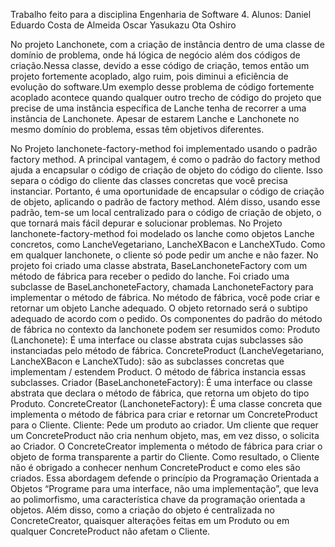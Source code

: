 Trabalho feito para a disciplina Engenharia de Software 4. Alunos: Daniel Eduardo Costa de Almeida Oscar Yasukazu Ota Oshiro

No projeto Lanchonete, com a criação de instância dentro de uma classe de domínio de problema, onde há lógica de negócio além dos códigos de criação.Nessa classe, devido a esse código de criação, temos então um projeto fortemente acoplado, algo ruim, pois diminui a eficiência de evolução do software.Um exemplo desse problema de código fortemente acoplado acontece quando qualquer outro trecho de código do projeto que precise de uma instância específica de Lanche tenha de recorrer a uma instância de Lanchonete. Apesar de estarem Lanche e Lanchonete no mesmo domínio do problema, essas têm objetivos diferentes.

No Projeto lanchonete-factory-method foi implementado usando o padrão factory method. A principal vantagem, é como o padrão do factory method ajuda a encapsular o código de criação de objeto do código do cliente. Isso separa o código do cliente das classes concretas que você precisa instanciar. Portanto, é uma oportunidade de encapsular o código de criação de objeto, aplicando o padrão de factory method. Além disso, usando esse padrão, tem-se um local centralizado para o código de criação de objeto, o que tornará mais fácil depurar e solucionar problemas. No Projeto lanchonete-factory-method foi modelado os lanche como objetos Lanche concretos, como LancheVegetariano, LancheXBacon e LancheXTudo. Como em qualquer lanchonete, o cliente só pode pedir um anche e não fazer. No projeto foi criado uma classe abstrata, BaseLanchoneteFactory com um método de fábrica para receber o pedido do lanche. Foi criado uma subclasse de BaseLanchoneteFactory, chamada LanchoneteFactory para implementar o método de fábrica. No método de fábrica, você pode criar e retornar um objeto Lanche adequado. O objeto retornado será o subtipo adequado de acordo com o pedido. Os componentes do padrão do método de fábrica no contexto da lanchonete podem ser resumidos como: Produto (Lanchonete): É uma interface ou classe abstrata cujas subclasses são instanciadas pelo método de fábrica. ConcreteProduct (LancheVegetariano, LancheXBacon e LancheXTudo): são as subclasses concretas que implementam / estendem Product. O método de fábrica instancia essas subclasses. Criador (BaseLanchoneteFactory): É uma interface ou classe abstrata que declara o método de fábrica, que retorna um objeto do tipo Produto. ConcreteCreator (LanchoneteFactory): É uma classe concreta que implementa o método de fábrica para criar e retornar um ConcreteProduct para o Cliente. Cliente: Pede um produto ao criador. Um cliente que requer um ConcreteProduct não cria nenhum objeto, mas, em vez disso, o solicita ao Criador. O ConcreteCreator implementa o método de fábrica para criar o objeto de forma transparente a partir do Cliente. Como resultado, o Cliente não é obrigado a conhecer nenhum ConcreteProduct e como eles são criados. Essa abordagem defende o princípio da Programação Orientada a Objetos “Programe para uma interface, não uma implementação”, que leva ao polimorfismo, uma característica chave da programação orientada a objetos. Além disso, como a criação do objeto é centralizada no ConcreteCreator, quaisquer alterações feitas em um Produto ou em qualquer ConcreteProduct não afetam o Cliente.